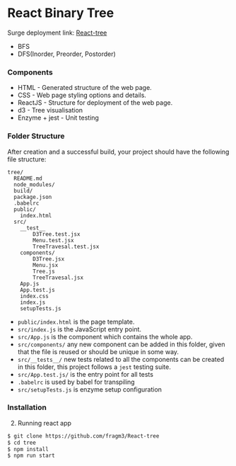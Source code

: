 # React Binary Tree

Surge deployment link: [React-tree](https://react-d3-tree.surge.sh)
* BFS
* DFS(Inorder, Preorder, Postorder)

### Components
* HTML - Generated structure of the web page.
* CSS - Web page styling options and details.
* ReactJS - Structure for deployment of the web page.
* d3 - Tree visualisation
* Enzyme + jest - Unit testing

### Folder Structure

After creation and a successful build, your project should have the following file structure:

```
tree/
  README.md
  node_modules/
  build/
  package.json
  .babelrc
  public/
    index.html
  src/
    __test__
        D3Tree.test.jsx
        Menu.test.jsx
        TreeTravesal.test.jsx
    components/
        D3Tree.jsx
        Menu.jsx
        Tree.js
        TreeTravesal.jsx
    App.js
    App.test.js
    index.css
    index.js
    setupTests.js
```
* `public/index.html` is the page template.
* `src/index.js` is the JavaScript entry point.
* `src/App.js` is the component which contains the whole app.
* `src/components/` any new component can be added in this folder, given that the file is reused or should be unique in some way.
* `src/__tests__/` new tests related to all the components can be created in this folder, this project follows a `jest` testing suite.
* `src/App.test.js/` is the entry point for all tests
* `.babelrc` is used by babel for transpiling
* `src/setupTests.js` is enzyme setup configuration

### Installation

2. Running react app
```sh
$ git clone https://github.com/fragm3/React-tree
$ cd tree
$ npm install
$ npm run start
```